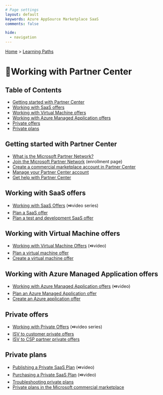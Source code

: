 ```yaml
---
# Page settings
layout: default
keywords: Azure AppSource Marketplace SaaS
comments: false

hide:
  - navigation
---
```


[Home](../index.md) > [Learning Paths](./index.md)

# 🚦Working with Partner Center

## Table of Contents

<!-- no toc -->
- [Getting started with Partner Center](#getting-started-with-partner-center)
- [Working with SaaS offers](#working-with-saas-offers)
- [Working with Virtual Machine offers](#working-with-virtual-machine-offers)
- [Working with Azure Managed Application offers](#working-with-azure-managed-application-offers)
- [Private offers](#private-offers)
- [Private plans](#private-plans)


## Getting started with Partner Center

- [What is the Microsoft Partner Network?](https://docs.microsoft.com/partner-center/mpn-create-a-partner-center-account)
- [Join the Microsoft Partner Network](https://partner.microsoft.com/en-us/membership) (enrollment page)	
- [Create a commercial marketplace account in Partner Center](https://docs.microsoft.com/azure/marketplace/create-account)
- [Manage your Partner Center account](https://docs.microsoft.com/partner-center/partner-center-account-setup)
- [Get help with Partner Center](https://docs.microsoft.com/azure/marketplace/support)

## Working with SaaS offers

- [Working with SaaS Offers](https://microsoft.github.io/Mastering-the-Marketplace/partner-center/#working-with-saas-offers) (⏯️video series)
- [Plan a SaaS offer](https://docs.microsoft.com/azure/marketplace/plan-saas-offer)
- [Plan a test and development SaaS offer](https://docs.microsoft.com/azure/marketplace/plan-saas-dev-test-offer)

## Working with Virtual Machine offers

- [Working with Virtual Machine Offers](https://microsoft.github.io/Mastering-the-Marketplace/partner-center/#working-with-virtual-machine-offers) (⏯️video)	
- [Plan a virtual machine offer](https://docs.microsoft.com/azure/marketplace/marketplace-virtual-machines)
- [Create a virtual machine offer](https://docs.microsoft.com/azure/marketplace/azure-vm-offer-setup)

## Working with Azure Managed Application offers

- [Working with Azure Managed Application offers](https://microsoft.github.io/Mastering-the-Marketplace/partner-center/#working-with-azure-managed-application-offers) (⏯️video)	
- [Plan an Azure Managed Application offer](https://docs.microsoft.com/azure/marketplace/plan-azure-application-offer)
- [Create an Azure application offer](https://docs.microsoft.com/azure/marketplace/azure-app-offer-setup)

## Private offers

- [Working with Private Offers](https://microsoft.github.io/Mastering-the-Marketplace/partner-center#working-with-private-offers) (⏯️video series)
- [ISV to customer private offers](https://docs.microsoft.com/azure/marketplace/isv-customer)
- [ISV to CSP partner private offers](https://docs.microsoft.com/azure/marketplace/isv-csp-reseller)
		
## Private plans

- [Publishing a Private SaaS Plan](https://microsoft.github.io/Mastering-the-Marketplace/partner-center#publishing-a-private-saas-plan) (⏯️video)
- [Purchasing a Private SaaS Plan](https://microsoft.github.io/Mastering-the-Marketplace/saas#purchasing-a-private-saas-plan) (⏯️video)	
- [Troubleshooting private plans](https://docs.microsoft.com/azure/marketplace/azure-private-plan-troubleshooting)
- [Private plans in the Microsoft commercial marketplace](https://docs.microsoft.com/azure/marketplace/private-plans)
